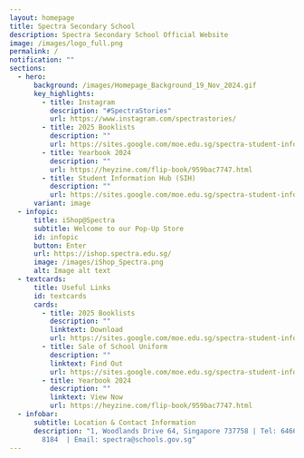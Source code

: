 ```yaml
---
layout: homepage
title: Spectra Secondary School
description: Spectra Secondary School Official Website
image: /images/logo_full.png
permalink: /
notification: ""
sections:
  - hero:
      background: /images/Homepage_Background_19_Nov_2024.gif
      key_highlights:
        - title: Instagram
          description: "#SpectraStories"
          url: https://www.instagram.com/spectrastories/
        - title: 2025 Booklists
          description: ""
          url: https://sites.google.com/moe.edu.sg/spectra-student-info-hub/others/booklists
        - title: Yearbook 2024
          description: ""
          url: https://heyzine.com/flip-book/959bac7747.html
        - title: Student Information Hub (SIH)
          description: ""
          url: https://sites.google.com/moe.edu.sg/spectra-student-info-hub/home
      variant: image
  - infopic:
      title: iShop@Spectra
      subtitle: Welcome to our Pop-Up Store
      id: infopic
      button: Enter
      url: https://ishop.spectra.edu.sg/
      image: /images/iShop_Spectra.png
      alt: Image alt text
  - textcards:
      title: Useful Links
      id: textcards
      cards:
        - title: 2025 Booklists
          description: ""
          linktext: Download
          url: https://sites.google.com/moe.edu.sg/spectra-student-info-hub/others/booklists
        - title: Sale of School Uniform
          description: ""
          linktext: Find Out
          url: https://sites.google.com/moe.edu.sg/spectra-student-info-hub/others/uniform?authuser=0
        - title: Yearbook 2024
          description: ""
          linktext: View Now
          url: https://heyzine.com/flip-book/959bac7747.html
  - infobar:
      subtitle: Location & Contact Information
      description: "1, Woodlands Drive 64, Singapore 737758 | Tel: 6466 0775 | 6805
        8184  | Email: spectra@schools.gov.sg"
---
```

